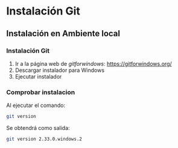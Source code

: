 # Instalación Git

## Instalación en Ambiente local

### Instalación Git

1. Ir a la página web de _gitforwindows_: https://gitforwindows.org/
2. Descargar instalador para Windows
3. Ejecutar instalador

### Comprobar instalacion

Al ejecutar el comando:

```sh
git version
```

Se obtendrá como salida:

```sh
git version 2.33.0.windows.2
```
